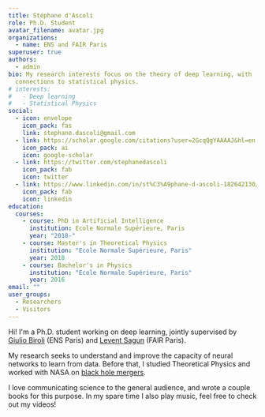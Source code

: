 ```yaml
---
title: Stéphane d'Ascoli
role: Ph.D. Student
avatar_filename: avatar.jpg
organizations:
  - name: ENS and FAIR Paris
superuser: true
authors:
  - admin
bio: My research interests focus on the theory of deep learning, with
  connections to statistical physics.
# interests:
#   - Deep learning
#   - Statistical Physics
social:
  - icon: envelope
    icon_pack: fas
    link: stephane.dascoli@gmail.com
  - link: https://scholar.google.com/citations?user=2GcqQgYAAAAJ&hl=en
    icon_pack: ai
    icon: google-scholar
  - link: https://twitter.com/stephanedascoli
    icon_pack: fab
    icon: twitter
  - link: https://www.linkedin.com/in/st%C3%A9phane-d-ascoli-182642130/
    icon_pack: fab
    icon: linkedin
education:
  courses:
    - course: PhD in Artificial Intelligence
      institution: Ecole Normale Supérieure, Paris
      year: "2018-"
    - course: Master's in Theoretical Physics
      institution: "Ecole Normale Supérieure, Paris"
      year: 2018
    - course: Bachelor's in Physics
      institution: "Ecole Normale Supérieure, Paris"
      year: 2016
email: ""
user_groups:
  - Researchers
  - Visitors
---
```

Hi! I'm a Ph.D. student working on deep learning, jointly supervised by [Giulio Biroli](https://prairie-institute.fr/chairs/biroli-giulio/) (ENS Paris) and [Levent Sagun](https://scholar.google.com/citations?user=-iPZaBcAAAAJ&hl=en) (FAIR Paris). 

My research seeks to understand and improve the capacity of neural networks to learn from data. Before that, I studied Theoretical Physics and worked with NASA on [black hole mergers](https://www.youtube.com/watch?v=i2u-7LMhwvE&t=20s).

I love communicating science to the general audience, and wrote a couple books for this purpose. In my spare time I also play music, feel free to check out my videos!